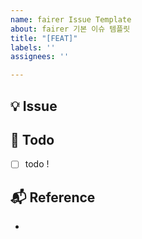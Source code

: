 ```yaml
---
name: fairer Issue Template
about: fairer 기본 이슈 템플릿
title: "[FEAT]"
labels: ''
assignees: ''

---
```


## 💡 Issue
<!-- 이슈에 대한 내용을 설명해주세요. -->

## 📝 Todo
<!-- 해야 할 일들을 적어주세요. -->
- [ ] todo !

## 📬 Reference
<!-- 참고한 코드의 출처를 작성해주세요 -->
- []()
